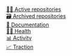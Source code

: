 [🏃🏻 Active repositories](https://github.com/padaiyal/org_report/blob/main/repositories_active.md) <br>
[🗃️ Archived repositories](https://github.com/padaiyal/org_report/blob/main/repositories_archived.md) <br>
[📄 Documentation](https://github.com/padaiyal/org_report/blob/main/repositories_documentation.md) <br>
[💪🏽 Health](https://github.com/padaiyal/org_report/blob/main/repositories_health.md) <br>
[📊 Activity](https://github.com/padaiyal/org_report/blob/main/repositories_activity.md) <br>
[📈 Traction](https://github.com/padaiyal/org_report/blob/main/repositories_traction.md) <br>
